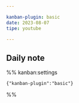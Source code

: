 ```yaml
---

kanban-plugin: basic
date: 2023-08-07
tipe: youtube

---
```


## Daily note





%% kanban:settings
```
{"kanban-plugin":"basic"}
```
%%
